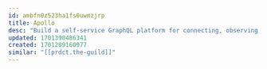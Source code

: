 ```yaml
---
id: ambfn0z523ha1fs0uwmzjrp
title: Apollo
desc: "Build a self-service GraphQL platform for connecting, observing, and improving your organization's APIs"
updated: 1701390486341
created: 1701209160977
similar: "[[prdct.the-guild]]"
---
```

